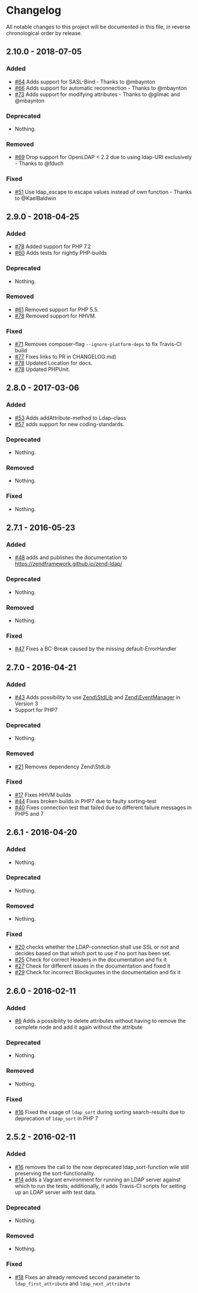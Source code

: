 # Changelog

All notable changes to this project will be documented in this file, in reverse chronological order by release.

## 2.10.0 - 2018-07-05

### Added

- [#64](https://github.com/zendframework/zend-ldap/pull/64) Adds support for SASL-Bind - Thanks to @mbaynton
- [#66](https://github.com/zendframework/zend-ldap/pull/66) Adds support for automatic reconnection - Thanks to @mbaynton
- [#73](https://github.com/zendframework/zend-ldap/pull/73) Adds support for modifying attributes - Thanks to @glimac and @mbaynton

### Deprecated

- Nothing.

### Removed

- [#69](https://github.com/zendframework/zend-ldap/pull/69) Drop support for OpenLDAP < 2.2 due to using ldap-URI exclusively - Thanks to @fduch

### Fixed

- [#51](https://github.com/zendframework/zend-ldap/issues/51) Use ldap_escape to escape values instead of own function - Thanks to @KaelBaldwin

## 2.9.0 - 2018-04-25

### Added

- [#78](https://github.com/zendframework/zend-ldap/pull/78) Added support for PHP 7.2
- [#60](https://github.com/zendframework/zend-ldap/pull/60) Adds tests for nightly PHP-builds

### Deprecated

- Nothing.

### Removed

- [#61](https://github.com/zendframework/zend-ldap/pull/61) Removed support for PHP 5.5.
- [#78](https://github.com/zendframework/zend-ldap/pull/78) Removed support for HHVM.

### Fixed

- [#71](https://github.com/zendframework/zend-ldap/pull/71) Removes composer-flag ```--ignore-platform-deps``` to fix Travis-CI build
- [#77](https://github.com/zendframework/zend-ldap/pull/77) Fixes links to PR in CHANGELOG.md)
- [#78](https://github.com/zendframework/zend-ldap/pull/78) Updated Location for docs.
- [#78](https://github.com/zendframework/zend-ldap/pull/78) Updated PHPUnit.

## 2.8.0 - 2017-03-06

### Added

- [#53](https://github.com/zendframework/zend-ldap/pull/53) Adds addAttribute-method
to Ldap-class
- [#57](https://github.com/zendframework/zend-ldap/pull/57) adds support for new
coding-standards.

### Deprecated

- Nothing.

### Removed

- Nothing.

### Fixed

- Nothing.

## 2.7.1 - 2016-05-23

### Added

- [#48](https://github.com/zendframework/zend-ldap/pull/48) adds and publishes
  the documentation to https://zendframework.github.io/zend-ldap/

### Deprecated

- Nothing.

### Removed

- Nothing.

### Fixed

- [#47](https://github.com/zendframework/zend-ldap/pull/47) Fixes a BC-Break caused
  by the missing default-ErrorHandler

## 2.7.0 - 2016-04-21

### Added

- [#43](https://github.com/zendframework/zend-ldap/pull/43) Adds possibility
  to use [Zend\StdLib](https://github.com/zendframework/zend-stdlib) and
  [Zend\EventManager](https://github.com/zendframework/zend-eventmanager) in
  Version 3
- Support for PHP7

### Deprecated

- Nothing.

### Removed

- [#21](https://github.com/zendframework/zend-ldap/pull/21) Removes dependency
  Zend\StdLib

### Fixed

- [#17](https://github.com/zendframework/zend-ldap/issues/17) Fixes HHVM builds
- [#44](https://github.com/zendframework/zend-ldap/pull/44) Fixes broken builds
  in PHP7 due to faulty sorting-test
- [#40](https://github.com/zendframework/zend-ldap/pull/40) Fixes connection test
  that failed due to different failure messages in PHP5 and 7

## 2.6.1 - 2016-04-20

### Added

- Nothing.

### Deprecated

- Nothing.

### Removed

- Nothing.

### Fixed

- [#20](https://github.com/zendframework/zend-ldap/pull/20) checks whether the
  LDAP-connection shall use SSL or not and decides based on that which port to
  use if no port has been set.
- [#25](https://github.com/zendframework/zend-ldap/issues/25) Check for correct
  Headers in the documentation and fix it
- [#27](https://github.com/zendframework/zend-ldap/issues/27) Check for different
  issues in the documentation and fixed it
- [#29](https://github.com/zendframework/zend-ldap/issues/29) Check for incorrect
  Blockquotes in the documentation and fix it


## 2.6.0 - 2016-02-11

### Added

- [#6](https://github.com/zendframework/zend-ldap/pull/6) Adds a possibility 
  to delete attributes without having to remove the complete node and add it
  again without the attribute

### Deprecated

- Nothing.

### Removed

- Nothing.

### Fixed

- [#16](https://github.com/zendframework/zend-ldap/pull/16) Fixed the usage of
  ```ldap_sort``` during sorting search-results due to deprecation of 
  ```ldap_sort``` in PHP 7

## 2.5.2 - 2016-02-11

### Added

- [#16](https://github.com/zendframework/zend-ldap/pull/16) removes the call
  to the now deprecated ldap_sort-function wile still preserving the
  sort-functionality.
- [#14](https://github.com/zendframework/zend-ldap/pull/14) adds a Vagrant
  environment for running an LDAP server against which to run the tests;
  additionally, it adds Travis-CI scripts for setting up an LDAP server with
  test data.

### Deprecated

- Nothing.

### Removed

- Nothing.

### Fixed

- [#18](https://github.com/zendframework/zend-ldap/pull/18) Fixes an already
  removed second parameter to ```ldap_first_attribute``` and ```ldap_next_attribute```
